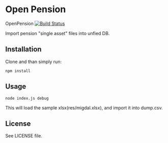 # Open Pension
OpenPension [![Build Status](https://travis-ci.org/hasadna/OpenPension.png)](https://travis-ci.org/hasadna/OpenPension)

Import pension "single asset" files into unfied DB.

## Installation

Clone and than simply run:
```shell
npm install
```
    
## Usage

```shell
node index.js debug
```

This will load the sample xlsx(res/migdal.xlsx), and import it into dump.csv.

## License

See LICENSE file.
